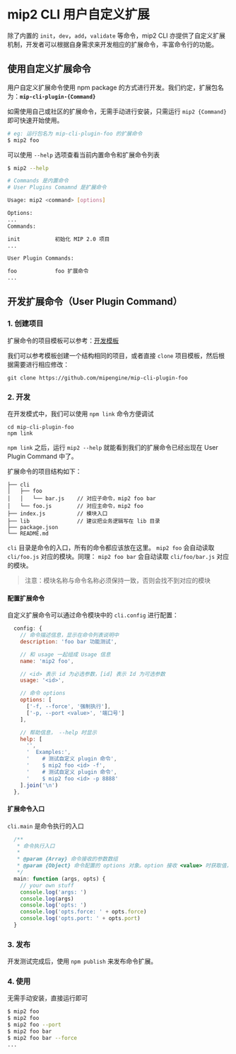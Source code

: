 # mip2 CLI 用户自定义扩展

除了内置的 `init`，`dev`，`add`，`validate` 等命令，mip2 CLI 亦提供了自定义扩展机制，开发者可以根据自身需求来开发相应的扩展命令，丰富命令行的功能。

## 使用自定义扩展命令

用户自定义扩展命令使用 npm package 的方式进行开发。我们约定，扩展包名为：**`mip-cli-plugin-{Command}`**

如需使用自己或社区的扩展命令，无需手动进行安装，只需运行 `mip2 {Command}` 即可快速开始使用。

``` bash
# eg: 运行包名为 mip-cli-plugin-foo 的扩展命令
$ mip2 foo
```

可以使用 `--help` 选项查看当前内置命令和扩展命令列表

``` bash
$ mip2 --help

# Commands 是内置命令
# User Plugins Comamnd 是扩展命令

Usage: mip2 <command> [options]

Options:
...
Commands:

init           初始化 MIP 2.0 项目
...

User Plugin Commands:

foo            foo 扩展命令
...
```

## 开发扩展命令（User Plugin Command）

### 1. 创建项目

扩展命令的项目模板可以参考：[开发模板](https://github.com/mipengine/mip-cli-plugin-foo)

我们可以参考模板创建一个结构相同的项目，或者直接 `clone` 项目模板，然后根据需要进行相应修改：

```
git clone https://github.com/mipengine/mip-cli-plugin-foo
```

### 2. 开发

在开发模式中，我们可以使用 `npm link` 命令方便调试

```
cd mip-cli-plugin-foo
npm link
```

`npm link` 之后，运行 `mip2 --help` 就能看到我们的扩展命令已经出现在 User Plugin Command 中了。

扩展命令的项目结构如下：

```
├── cli
│   ├── foo
│   │   └── bar.js    // 对应子命令，mip2 foo bar
│   └── foo.js        // 对应主命令，mip2 foo
├── index.js          // 模块入口
├── lib               // 建议把业务逻辑写在 lib 目录
├── package.json
└── README.md
```

`cli` 目录是命令的入口，所有的命令都应该放在这里。
`mip2 foo` 会自动读取 `cli/foo.js` 对应的模块。同理：
`mip2 foo bar` 会自动读取 `cli/foo/bar.js` 对应的模块。

> 注意：模块名称与命令名称必须保持一致，否则会找不到对应的模块

#### 配置扩展命令

自定义扩展命令可以通过命令模块中的 `cli.config` 进行配置：

``` javascript
  config: {
    // 命令描述信息，显示在命令列表说明中
    description: 'foo bar 功能测试',

    // 和 usage 一起组成 Usage 信息
    name: 'mip2 foo',

    // <id> 表示 id 为必选参数，[id] 表示 Id 为可选参数
    usage: '<id>',

    // 命令 options
    options: [
      ['-f, --force', '强制执行'],
      ['-p, --port <value>', '端口号']
    ],

    // 帮助信息， --help 时显示
    help: [
      '',
      '  Examples:',
      '    # 测试自定义 plugin 命令',
      '    $ mip2 foo <id> -f',
      '    # 测试自定义 plugin 命令',
      '    $ mip2 foo <id> -p 8888'
    ].join('\n')
  },
```

#### 扩展命令入口

`cli.main` 是命令执行的入口

``` javascript
  /**
   * 命令执行入口
   *
   * @param {Array} 命令接收的参数数组
   * @param {Object} 命令配置的 options 对象。option 接收 <value> 时获取值，否则返回 boolean 类型
   */
  main: function (args, opts) {
    // your own stuff
    console.log('args: ')
    console.log(args)
    console.log('opts: ')
    console.log('opts.force: ' + opts.force)
    console.log('opts.port: ' + opts.port)
  }
```

### 3. 发布

开发测试完成后，使用 `npm publish` 来发布命令扩展。

### 4. 使用

无需手动安装，直接运行即可

``` bash
$ mip2 foo
$ mip2 foo
$ mip2 foo --port
$ mip2 foo bar
$ mip2 foo bar --force
...
```

